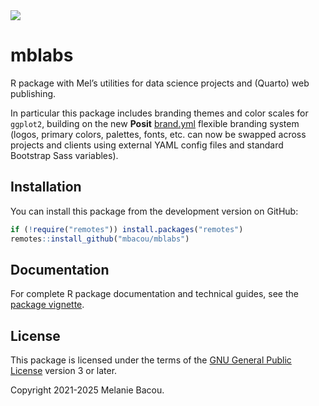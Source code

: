 <img class="float-end img-thumbnail m-3" src="mb-square.png"/>

# mblabs

R package with Mel’s utilities for data science projects and (Quarto) web publishing. 

In particular this package includes branding themes and color scales for `ggplot2`, building on the new **Posit** [brand.yml](https://posit-dev.github.io/brand-yml/) flexible branding system (logos, primary colors, palettes, fonts, etc. can now be swapped across projects and clients using external YAML config files and standard Bootstrap Sass variables).

## Installation

You can install this package from the development version on GitHub:

```r
if (!require("remotes")) install.packages("remotes")
remotes::install_github("mbacou/mblabs")
```

## Documentation

For complete R package documentation and technical guides, see the [package vignette](https://mbacou.github.io/mblabs/).

## License

This package is licensed under the terms of the [GNU General Public
License](https://www.gnu.org/licenses/gpl-3.0.html) version 3 or later.

Copyright 2021-2025 Melanie Bacou.

